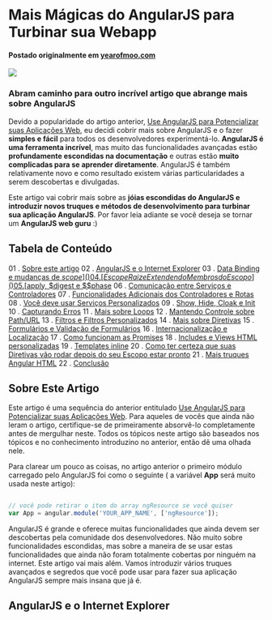 # Mais Mágicas do AngularJS para Turbinar sua Webapp

#### Postado originalmente em [yearofmoo.com](http://www.yearofmoo.com/2012/10/more-angularjs-magic-to-supercharge-your-webapp.html)

<img src="https://docs.google.com/drawings/d/1-Z1hUfyu3Bdm5urTlwgtSXVbl1-NAyYBYxp3TXJRpfQ/pub?w=958&amp;h=491">

### Abram caminho para outro incrível artigo que abrange mais sobre AngularJS

Devido a popularidade do artigo anterior, [Use AngularJS para Potencializar suas Aplicações Web](https://github.com/eoop/traduz-ai/blob/master/angularjs/003-use-angularjs-para-potencializar-sua-webapp.md#use-angularjs-para-potencializar-suas-aplica%C3%A7%C3%B5es-web), eu decidi cobrir mais sobre AngularJS e o fazer **simples e fácil** para todos os desenvolvedores experimentá-lo. **AngularJS é uma ferramenta incrível**, mas muito das funcionalidades avançadas estão **profundamente escondidas na documentação** e outras estão **muito complicadas para se aprender diretamente**. AngularJS é também relativamente novo e como resultado existem várias particularidades a serem descobertas e divulgadas.

Este artigo vai cobrir mais sobre as **jóias escondidas do AngularJS e introduzir novos truques e métodos de desenvolvimento para turbinar sua aplicação AngularJS**. Por favor leia adiante se você deseja se tornar um **AngularJS web guru** :)

## Tabela de Conteúdo

01 . [Sobre este artigo]()
02 . [AngularJS e o Internet Explorer]()
03 . [Data Binding e mudanças de $scope]()
04 . [Escope Raiz e Extendendo Membros do Escopo]()
05 . [$apply, $digest e $$phase]()
06 . [Comunicação entre Serviços e Controladores]()
07 . [Funcionalidades Adicionais dos Controladores e Rotas]()
08 . [Você deve usar Serviços Personalizados]()
09 . [Show, Hide, Cloak e Init]()
10 . [Capturando Erros]()
11 . [Mais sobre Loops]()
12 . [Mantendo Controle sobre Path/URL]()
13 . [Filtros e Filtros Personalizados]()
14 . [Mais sobre Diretivas]()
15 . [Formulários e Validação de Formulários]()
16 . [Internacionalização e Localização]()
17 . [Como funcionam as Promises]()
18 . [Includes e Views HTML personalizadas]()
19 . [Templates inline]()
20 . [Como ter certeza que suas Diretivas vão rodar depois do seu Escopo estar pronto]()
21 . [Mais truques Angular HTML]()
22 . [Conclusão]()

## Sobre Este Artigo

Este artigo é uma sequência do anterior entitulado [Use AngularJS para Potencializar suas Aplicações Web](https://github.com/eoop/traduz-ai/blob/master/angularjs/003-use-angularjs-para-potencializar-sua-webapp.md#use-angularjs-para-potencializar-suas-aplica%C3%A7%C3%B5es-web). Para aqueles de vocês que ainda não leram o artigo, certifique-se de primeiramente absorvê-lo completamente antes de mergulhar neste. Todos os tópicos neste artigo são baseados nos tópicos e no conhecimento introduzino no anterior, então dê uma olhada nele.

Para clarear um pouco as coisas, no artigo anterior o primeiro módulo carregado pelo AngularJS foi como o seguinte ( a variável **App** será muito usada neste artigo):

```javascript

// você pode retirar o item do array ngResource se você quiser
var App = angular.module('YOUR_APP_NAME', ['ngResource']);

```

AngularJS é grande e oferece muitas funcionalidades que ainda devem ser descobertas pela comunidade dos desenvolvedores. Não muito sobre funcionalidades escondidas, mas sobre a maneira de se usar estas funcionalidades que ainda não foram totalmente cobertas por ninguém na internet. Este artigo vai mais além. Vamos introduzir vários truques avançados e segredos que você pode usar para fazer sua aplicação AngularJS sempre mais insana que já é.

## AngularJS e o Internet Explorer